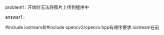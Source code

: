problem1 : 开始时无法将图片上传到程序中

answer1 : 

#include iostream和#include opencv2/opencv.hpp有顺序要求
iostream在前


